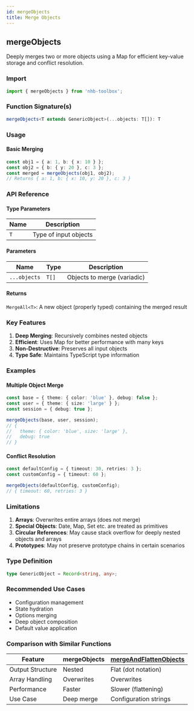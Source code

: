 ```yaml
---
id: mergeObjects
title: Merge Objects
---
```


## mergeObjects

Deeply merges two or more objects using a Map for efficient key-value storage and conflict resolution.

### Import

```typescript
import { mergeObjects } from 'nhb-toolbox';
```

### Function Signature(s)

```typescript
mergeObjects<T extends GenericObject>(...objects: T[]): T
```

### Usage

#### Basic Merging

```typescript
const obj1 = { a: 1, b: { x: 10 } };
const obj2 = { b: { y: 20 }, c: 3 };
const merged = mergeObjects(obj1, obj2);
// Returns { a: 1, b: { x: 10, y: 20 }, c: 3 }
```

### API Reference

#### Type Parameters

| Name | Description           |
| ---- | --------------------- |
| `T`  | Type of input objects |

#### Parameters

| Name         | Type  | Description                 |
| ------------ | ----- | --------------------------- |
| `...objects` | `T[]` | Objects to merge (variadic) |

#### Returns

`MergeAll<T>`: A new object (properly typed) containing the merged result

### Key Features

1. **Deep Merging**: Recursively combines nested objects
2. **Efficient**: Uses Map for better performance with many keys
3. **Non-Destructive**: Preserves all input objects
4. **Type Safe**: Maintains TypeScript type information

### Examples

#### Multiple Object Merge

```typescript
const base = { theme: { color: 'blue' }, debug: false };
const user = { theme: { size: 'large' } };
const session = { debug: true };

mergeObjects(base, user, session);
// {
//   theme: { color: 'blue', size: 'large' },
//   debug: true
// }
```

#### Conflict Resolution

```typescript
const defaultConfig = { timeout: 30, retries: 3 };
const customConfig = { timeout: 60 };

mergeObjects(defaultConfig, customConfig);
// { timeout: 60, retries: 3 }
```

### Limitations

1. **Arrays**: Overwrites entire arrays (does not merge)
2. **Special Objects**: Date, Map, Set etc. are treated as primitives
3. **Circular References**: May cause stack overflow for deeply nested objects and arrays
4. **Prototypes**: May not preserve prototype chains in certain scenarios

### Type Definition

```typescript
type GenericObject = Record<string, any>;
```

### Recommended Use Cases

- Configuration management
- State hydration
- Options merging
- Deep object composition
- Default value application

### Comparison with Similar Functions

| Feature          | mergeObjects | [mergeAndFlattenObjects](mergeAndFlattenObjects) |
| ---------------- | ------------ | ------------------------------------------------ |
| Output Structure | Nested       | Flat (dot notation)                              |
| Array Handling   | Overwrites   | Overwrites                                       |
| Performance      | Faster       | Slower (flattening)                              |
| Use Case         | Deep merge   | Configuration strings                            |
